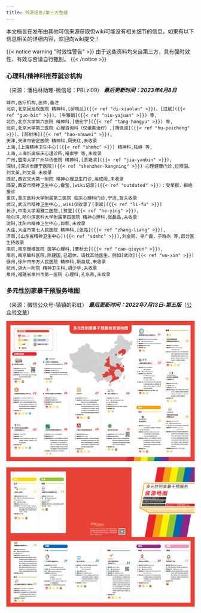```yaml
---
title: 外源信息/第三方整理
---
```


本文档旨在发布由其他可信来源获取但wiki可能没有相关细节的信息，如果有以下信息相关的详细内容，欢迎向wiki提交！

{{< notice warning "时效性警告" >}}
由于这些资料均来自第三方，具有强时效性，有效与否请自行甄别。
{{< /notice >}}

### 心理科/精神科推荐就诊机构

（来源：潘柏林助理-微信号：PBLzl09）
   ***最后更新时间：2023年4月8日***

```csv
城市,医疗机构,医师,备注
北京,北京回龙观医院 精神科,[邸晓兰]({{< ref "di-xiaolan" >}})、[过斌]({{< ref "guo-bin" >}})、[牛雅娟]({{< ref "niu-yajuan" >}}) 等,
北京,北京大学第六医院 精神科,[唐宏宇]({{< ref "tang-hongyu" >}}) 等,
北京,北京大学第三医院 心理咨询科（仅激素治疗）,[胡佩诚]({{< ref "hu-peicheng" >}})、[郝树伟]({{< ref "hao-shuwei" >}}),
天津,天津市安定医院 精神科,周天红,未收录
上海,[上海精神卫生中心]({{< ref "shmhc" >}}) 精神科,陆峥 等,
上海,上海忻奥临床心理诊所,褚索宇 等,未收录
广州,暨南大学广州华侨医院 精神科,[贾艳滨]({{< ref "jia-yanbin" >}}),
深圳,[深圳市康宁医院]({{< ref "shenzhen-kangning" >}}) 心理健康门诊,位照国、刘文英,刘文英 未收录
西安,西安交大第一附院 精神心理卫生门诊,高成阁,未收录
西安,西安市精神卫生中心,雷莹,[wiki记录]({{< ref "outdated" >}})：受举报，拒绝接诊
重庆,重庆医科大学附属第三医院 临床心理科门诊,宁洁,暂未收录
武汉,武汉市精神卫生中心,,wiki仅收录了[李赋]({{< ref "li-fu" >}})
长沙,中南大学湘雅二医院,[贺莹]({{< ref "he-ying" >}}),
哈尔滨,哈尔滨医科大学附属第四医院 精神心理科,张磊晶,未收录
沈阳,沈阳市精神卫生中心,郭影,未收录
大连,大连市第七人民医院 精神科,[张亮]({{< ref "zhang-liang" >}}),
济南,[山东省精神卫生中心]({{< ref "sdmhc" >}}),刘金同、寻广磊、于晓东 等,部分医生待收录
南京,南京鼓楼医院 医学心理科,[曹秋云]({{< ref "cao-qiuyun" >}}),
南京,南京脑科医院,陈建国,已退休，请找其他医生，例如[武欣]({{< ref "wu-xin" >}})
徐州,徐州市东方人民医院 精神科,靳自斌,未收录
杭州,浙大一附院 精神卫生科,胡少华,未收录
泉州,福建省泉州市第一医院 心理科,孔东燕,未收录
```

### 多元性别家暴干预服务地图

（来源：微信公众号-镇镇的彩虹）
    ***最后更新时间：2022年7月13日-第五版***（[公众号文章](https://mp.weixin.qq.com/s?__biz=MzU5NDU1MTc2NA==&mid=2247486387&idx=1&sn=3704c365e0c3c3812927dcc1c3229aad)）

![第一页](/static/images/3rd-party/mappage1.png)

![第二页](/static/images/3rd-party/mappage2.png)
